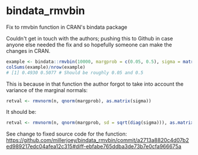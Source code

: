 # bindata_rmvbin
Fix to rmvbin function in CRAN's bindata package

Couldn't get in touch with the authors; pushing this to Github in case anyone else needed the fix and so hopefully someone can make the changes in CRAN.

```r
example <- bindata::rmvbin(10000, margprob = c(0.05, 0.5), sigma = matrix(c(10000, 0, 0, 1), nrow = 2))
colSums(example)/nrow(example)
# [1] 0.4930 0.5077 # Should be roughly 0.05 and 0.5
```

This is because in that function the author forgot to take into account the variance of the marginal normals:

```r
retval <- rmvnorm(n, qnorm(margprob), as.matrix(sigma))
```

It should be:

```r
retval <- rmvnorm(n, qnorm(margprob, sd = sqrt(diag(sigma))), as.matrix(sigma))
```

See change to fixed source code for the function:
https://github.com/millerjoey/bindata_rmvbin/commit/a2713a8820c4d07b2ed989217edc04afea12c315#diff-ebfabe765ddba3de73b7e0cfa966675a
